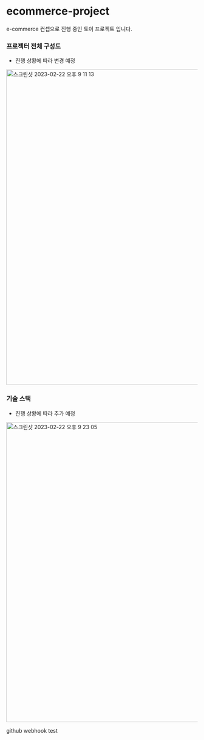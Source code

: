 # ecommerce-project

e-commerce 컨셉으로 진행 중인 토이 프로젝트 입니다.

### 프로젝터 전체 구성도
- 진행 상황에 따라 변경 예정
<img width="828" alt="스크린샷 2023-02-22 오후 9 11 13" src="https://user-images.githubusercontent.com/81811559/220616602-8af0f592-e9b3-4f7e-86d3-9f97463af9c1.png">


### 기술 스택
- 진행 상황에 따라 추가 예정
<img width="787" alt="스크린샷 2023-02-22 오후 9 23 05" src="https://user-images.githubusercontent.com/81811559/220618714-25d19950-6f37-4a90-a3a2-77253eb3640d.png">


github webhook test
